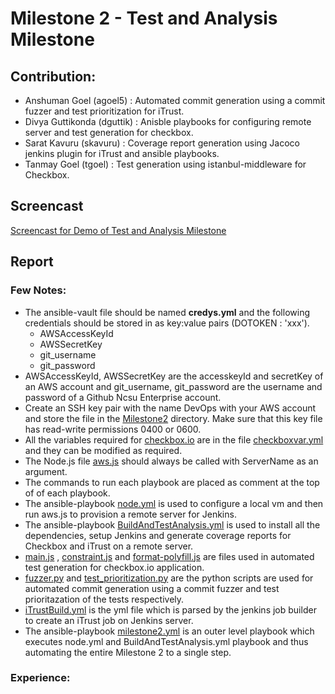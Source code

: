 # Milestone 2 - Test and Analysis Milestone

## Contribution:

- Anshuman Goel (agoel5) : Automated commit generation using a commit fuzzer and test prioritization for iTrust.
- Divya Guttikonda (dguttik) : Anisble playbooks for configuring remote server and test generation for checkbox.
- Sarat Kavuru (skavuru) : Coverage report generation using Jacoco jenkins plugin for iTrust and ansible playbooks.
- Tanmay Goel (tgoel) : Test generation using istanbul-middleware for Checkbox.

## Screencast
[Screencast for Demo of  Test and Analysis Milestone](https://www.youtube.com/watch?v=qAbsgiIpf8k)

## Report

### Few Notes:

- The ansible-vault file should be named __credys.yml__ and the following credentials should be stored in as key:value pairs (DOTOKEN : 'xxx').
  - AWSAccessKeyId
  - AWSSecretKey
  - git_username
  - git_password
 - AWSAccessKeyId, AWSSecretKey are the accesskeyId and secretKey of an AWS account and git_username, git_password  are the username and password of a Github Ncsu Enterprise account.
- Create an SSH key pair with the name DevOps with your AWS account and store the file in the [Milestone2](../Milestone2) directory. Make sure that this key file has read-write permissions 0400 or 0600.
- All the variables required for [checkbox.io](https://github.com/goeltanmay/checkbox.io) are in the file [checkboxvar.yml](../Milestone2/checkboxvar.yml) and they can be modified as required.
- The Node.js file [aws.js](../Milestone2/aws.js) should always be called with ServerName as an argument.
- The commands to run each playbook are placed as comment at the top of of each playbook.
- The ansible-playbook [node.yml](../Milestone2/node.yml) is used to configure a local vm and then run aws.js to provision a remote server for Jenkins.
- The ansible-playbook [BuildAndTestAnalysis.yml](../Milestone2/BuildAndTestAnalysis.yml) is used to install all the dependencies, setup Jenkins and generate coverage reports for Checkbox and iTrust on a remote server.
- [main.js](../Milestone2/main.js) , [constraint.js](../Milestone2/constraint.js) and [format-polyfill.js](../Milestone2/format-polyfill.js) are files used in automated test generation for checkbox.io application.
- [fuzzer.py](../Milestone2/fuzzer.py) and [test_prioritization.py](../Milestone2/test_prioritization.py) are the python scripts are used for automated commit generation using a commit fuzzer and test prioritazation of the tests respectively.
- [iTrustBuild.yml](../Milestone2/iTrustBuild.yml) is the yml file which is parsed by the jenkins job builder to create an iTrust job on Jenkins server.
- The ansible-playbook [milestone2.yml](../Milestone2/milestone.yml) is an outer level playbook which executes node.yml and BuildAndTestAnalysis.yml playbook and thus automating the entire Milestone 2 to a single step.

 ### Experience:

